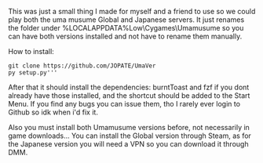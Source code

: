This was just a small thing I made for myself and a friend to use so we could play both the uma musume Global and Japanese servers. It just renames the folder under %LOCALAPPDATA%Low\Cygames\Umamusume so you can have both versions installed and not have to rename them manually.

How to install: 
```
git clone https://github.com/JOPATE/UmaVer
py setup.py'''
```
After that it should install the dependencies: burntToast and fzf if you dont already have those installed, and the shortcut should be added to the Start Menu.
If you find any bugs you can issue them, tho I rarely ever login to Github so idk when i'd fix it.

Also you must install both Umamusume versions before, not necessarily in game downloads...
You can install the Global version through Steam, as for the Japanese version you will need a VPN so you can download it through DMM. 
